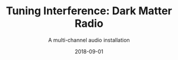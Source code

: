 ---
title: "Tuning Interference: Dark Matter Radio" 
subtitle: A multi-channel audio installation
date: '2018-09-01'
thumbnail: SATZ VeraRubin.jpg
related: []
category: ['soundworks']
---